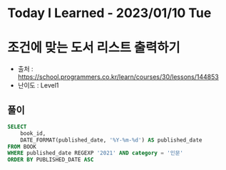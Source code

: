 # Today I Learned - 2023/01/10 Tue

# 조건에 맞는 도서 리스트 출력하기
- 출처 : https://school.programmers.co.kr/learn/courses/30/lessons/144853
- 난이도 : Level1

## 풀이
```sql
SELECT
    book_id,
    DATE_FORMAT(published_date, '%Y-%m-%d') AS published_date
FROM BOOK
WHERE published_date REGEXP '2021' AND category = '인문'
ORDER BY PUBLISHED_DATE ASC
```
